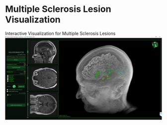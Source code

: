 # Multiple Sclerosis Lesion Visualization
 Interactive Visualization for Multiple Sclerosis Lesions
![Main App](screenshots/screenshotMain.png)
